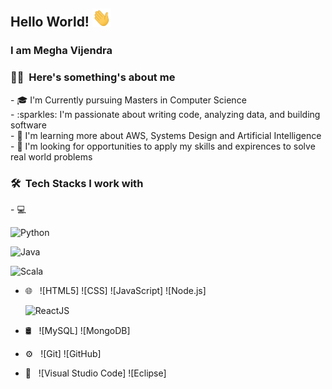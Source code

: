 ## Hello World!  <img src="Hey.gif" width="30px"></h2>

### I am Megha Vijendra 

<h3> 👩‍💻 &nbsp;Here's something's about me </h3>
- 🎓 I'm Currently pursuing Masters in Computer Science </br>
- :sparkles: I'm passionate about writing code, analyzing data, and building software </br>
- 🌱 I'm learning more about AWS, Systems Design and Artificial Intelligence  </br>
- 💼 I'm looking for opportunities to apply my skills and expirences to solve real world problems </br>

<h3> 🛠 &nbsp;Tech Stacks I work with </h3>
- 💻 &nbsp;

![Python](https://img.shields.io/static/v1?message=Python&logo=Python&labelColor=white&color=lightgrey&label=%20)

![Java](https://img.shields.io/static/v1?message=Java&logo=Java&labelColor=white&color=lightgrey&label=%20&logoColor=blue)

![Scala](https://img.shields.io/static/v1?message=Scala&logo=Scala&labelColor=white&color=lightgrey&label=%20&logoColor=blue)
  
- 🌐 &nbsp;
  ![HTML5]
  ![CSS]
  ![JavaScript]
  ![Node.js]
  
  ![ReactJS](https://img.shields.io/static/v1?message=React&logo=react&labelColor=5c5c5c&color=1182c3&label=%20)
- 🛢 &nbsp;
  ![MySQL]
  ![MongoDB]
- ⚙️ &nbsp;
  ![Git]
  ![GitHub]
- 🔧 &nbsp;
  ![Visual Studio Code]
  ![Eclipse]

